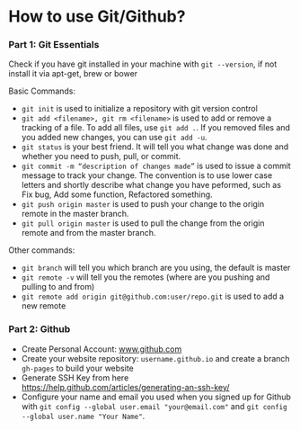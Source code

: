 # How to use Git/Github?

### Part 1: Git Essentials


Check if you have git installed in your machine with  `git --version`, if not install it via apt-get, brew or bower


Basic Commands:
* `git init` is used to initialize a repository with git version control
* `git add <filename>, git rm <filename>` is used to add or remove a tracking of a file. To add all files, use `git add .`. If you removed files and you added new changes, you can use `git add -u`. 
* `git status` is your best friend. It will tell you what change was done and whether you need to push, pull, or commit. 
* `git commit -m “description of changes made”` is used to issue a commit message to track your change. The convention is to use lower case letters and shortly describe what change you have peformed, such as Fix bug, Add some function, Refactored something. 
* `git push origin master` is used to push your change to the origin remote in the master branch.
* `git pull origin master` is used to pull the change from the origin remote and from the master branch.


Other commands: 
* `git branch` will tell you which branch are you using, the default is master  
* `git remote -v` will tell you the remotes (where are you pushing and pulling to and from)
* `git remote add origin git@github.com:user/repo.git` is used to add a new remote


### Part 2: Github


* Create Personal Account: www.github.com 
* Create your website repository: `username.github.io` and create a branch `gh-pages` to build your website
* Generate SSH Key from here https://help.github.com/articles/generating-an-ssh-key/
* Configure your name and email you used when you signed up for Github with `git config --global user.email "your@email.com"` and `git config --global user.name "Your Name"`.


